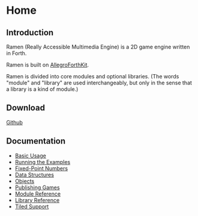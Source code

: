 # Home


## Introduction

Ramen (Really Accessible Multimedia Engine) is a 2D game engine written in Forth.

Ramen is built on [AllegroForthKit](https://rogerlevy.github.io/afkit/).

Ramen is divided into core modules and optional libraries.  (The words "module" and "library" are used interchangeably, but only in the sense that a library is a kind of module.)

## Download

[Github](https://github.com/RogerLevy/Ramen/)

## Documentation

- [Basic Usage](basic-usage.md)
- [Running the Examples](examples.md)
- [Fixed-Point Numbers](https://rogerlevy.github.io/afkit/fixedp.html)
- [Data Structures](structs.md)
- [Objects](objects.md)
- [Publishing Games](publish.md)
- [Module Reference](modules.md)
- [Library Reference](libraries.md)
- [Tiled Support](tiled.md)
